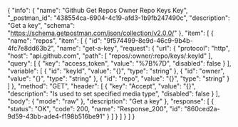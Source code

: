 {
  "info": {
    "name": "Github Get Repos Owner Repo Keys Key",
    "_postman_id": "438554ca-6904-4c19-afd3-1b9fb247490c",
    "description": "Get a key",
    "schema": "https://schema.getpostman.com/json/collection/v2.0.0/"
  },
  "item": [
    {
      "name": "repos",
      "item": [
        {
          "id": "9f574499-8e9d-46c9-9b4b-4fc7e8dd63b2",
          "name": "get-a-key",
          "request": {
            "url": {
              "protocol": "http",
              "host": "api.github.com",
              "path": [
                "repos/:owner/:repo/keys/:keyId"
              ],
              "query": [
                {
                  "key": "access_token",
                  "value": "%7B%7D",
                  "disabled": false
                }
              ],
              "variable": [
                {
                  "id": "keyId",
                  "value": "{}",
                  "type": "string"
                },
                {
                  "id": "owner",
                  "value": "{}",
                  "type": "string"
                },
                {
                  "id": "repo",
                  "value": "{}",
                  "type": "string"
                }
              ]
            },
            "method": "GET",
            "header": [
              {
                "key": "Accept",
                "value": "{}",
                "description": "Is used to set specified media type",
                "disabled": false
              }
            ],
            "body": {
              "mode": "raw"
            },
            "description": "Get a key"
          },
          "response": [
            {
              "status": "OK",
              "code": 200,
              "name": "Response_200",
              "id": "860ced2a-9d59-43bb-ade4-f198b516be91"
            }
          ]
        }
      ]
    }
  ]
}